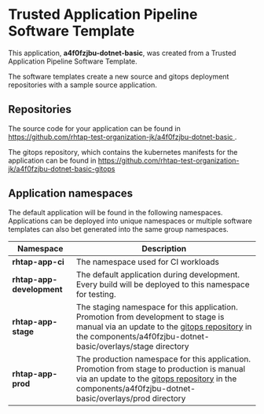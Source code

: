 # Trusted Application Pipeline Software Template

This application, **a4f0fzjbu-dotnet-basic**, was created from a Trusted Application Pipeline Software Template.

The software templates create a new source and gitops deployment repositories with a sample source application. 

## Repositories

The source code for your application can be found in [https://github.com/rhtap-test-organization-jk/a4f0fzjbu-dotnet-basic ](https://github.com/rhtap-test-organization-jk/a4f0fzjbu-dotnet-basic ).
 
The gitops repository, which contains the kubernetes manifests for the application can be found in 
[https://github.com/rhtap-test-organization-jk/a4f0fzjbu-dotnet-basic-gitops ](https://github.com/rhtap-test-organization-jk/a4f0fzjbu-dotnet-basic-gitops ) 

## Application namespaces 

The default application will be found in the following namespaces. Applications can be deployed into unique namespaces or multiple software templates can also bet generated into the same group namespaces.  

|  Namespace   |  Description   |  
| -------- | -------- |
| **rhtap-app-ci** | The namespace used for CI workloads |
| **rhtap-app-development** | The default application during development. Every build will be deployed to this namespace for testing. |
| **rhtap-app-stage** | The staging namespace for this application. Promotion from development to stage is manual via an update to the [gitops repository](https://github.com/rhtap-test-organization-jk/a4f0fzjbu-dotnet-basic-gitops ) in the components/a4f0fzjbu-dotnet-basic/overlays/stage directory |
| **rhtap-app-prod** | The production namespace for this application. Promotion from stage to production is manual via an update to the [gitops repository](https://github.com/rhtap-test-organization-jk/a4f0fzjbu-dotnet-basic-gitops ) in the components/a4f0fzjbu-dotnet-basic/overlays/prod directory |